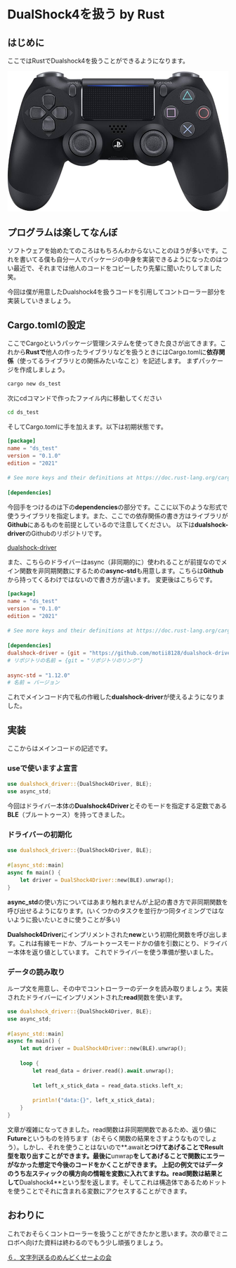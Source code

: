 # DualShock4を扱う by Rust

## はじめに
ここではRustでDualshock4を扱うことができるようになります。

![image](./img/dualshock4.jpg)

## プログラムは楽してなんぼ
ソフトウェアを始めたてのころはもちろんわからないことのほうが多いです。これを書いてる僕も自分一人でパッケージの中身を実装できるようになったのはつい最近で、それまでは他人のコードをコピーしたり先輩に聞いたりしてました笑。

今回は僕が用意したDualshock4を扱うコードを引用してコントローラー部分を実装していきましょう。

## Cargo.tomlの設定
ここでCargoというパッケージ管理システムを使ってきた良さが出てきます。これから**Rustで**他人の作ったライブラリなどを扱うときにはCargo.tomlに**依存関係**（使ってるライブラリとの関係みたいなこと）を記述します。
まずパッケージを作成しましょう。

```bash
cargo new ds_test
```
次にcdコマンドで作ったファイル内に移動してください
```bash
cd ds_test
```

そしてCargo.tomlに手を加えます。以下は初期状態です。
```toml
[package]
name = "ds_test"
version = "0.1.0"
edition = "2021"

# See more keys and their definitions at https://doc.rust-lang.org/cargo/reference/manifest.html

[dependencies]

```
今回手をつけるのは下の**dependencies**の部分です。ここに以下のような形式で使うライブラリを指定します。また、ここでの依存関係の書き方はライブラリが**Github**にあるものを前提としているので注意してください。
以下は**dualshock-driver**のGithubのリポジトリです。

[dualshock-driver](https://github.com/motii8128/dualshock-driver)

また、こちらのドライバーはasync（非同期的に）使われることが前提なのでメイン関数を非同期関数にするための**async-std**も用意します。こちらは**Github**から持ってくるわけではないので書き方が違います。
変更後はこちらです。
```toml
[package]
name = "ds_test"
version = "0.1.0"
edition = "2021"

# See more keys and their definitions at https://doc.rust-lang.org/cargo/reference/manifest.html

[dependencies]
dualshock-driver = {git = "https://github.com/motii8128/dualshock-driver"}
# リポジトリの名前 = {git = "リポジトリのリンク"}

async-std = "1.12.0"
# 名前 = バージョン
```

これでメインコード内で私の作戦した**dualshock-driver**が使えるようになりました。

## 実装
ここからはメインコードの記述です。
### useで使いますよ宣言
```rs
use dualshock_driver::{DualShock4Driver, BLE};
use async_std;
```
今回はドライバー本体の**Dualshock4Driver**とそのモードを指定する定数である**BLE**（ブルートゥース）を持ってきました。

### ドライバーの初期化
```rs
use dualshock_driver::{DualShock4Driver, BLE};

#[async_std::main]
async fn main() {
    let driver = DualShock4Driver::new(BLE).unwrap();
}
```
**async_std**の使い方についてはあまり触れませんが上記の書き方で非同期関数を呼び出せるようになります。(いくつかのタスクを並行かつ同タイミングではないように扱いたいときに使うことが多い)

**Dualshock4Driver**にインプリメントされた**new**という初期化関数を呼び出します。これは有線モードか、ブルートゥースモードかの値を引数にとり、ドライバー本体を返り値としています。
これでドライバーを使う準備が整いました。

### データの読み取り
ループ文を用意し、その中でコントローラーのデータを読み取りましょう。実装されたドライバーにインプリメントされた**read**関数を使います。
```rs
use dualshock_driver::{DualShock4Driver, BLE};
use async_std;

#[async_std::main]
async fn main() {
    let mut driver = DualShock4Driver::new(BLE).unwrap();

    loop {
        let read_data = driver.read().await.unwrap();

        let left_x_stick_data = read_data.sticks.left_x;

        println!("data:{}", left_x_stick_data);
    }
}

```

文章が複雑になってきました。read関数は非同期関数であるため、返り値に**Future**というものを持ちます（おそらく関数の結果をさすようなものでしょう）。しかし、それを使うことはないので**.await**とつけてあげることでResult型を取り出すことができます。最後に**unwrap**をしてあげることで関数にエラーがなかった想定で今後のコードをかくことができます。
上記の例文ではデータのうち左スティックの横方向の情報を変数に入れてますね。**read**関数は結果として**Dualshock4**という型を返します。そしてこれは構造体であるためドットを使うことでそれに含まれる変数にアクセスすることができます。

## おわりに
これでおそらくコントローラーを扱うことができたかと思います。次の章でミニロボへ向けた資料は終わるのでもう少し頑張りましょう。

[６．文字列送るのめんどくせーよの会](./serde.md)